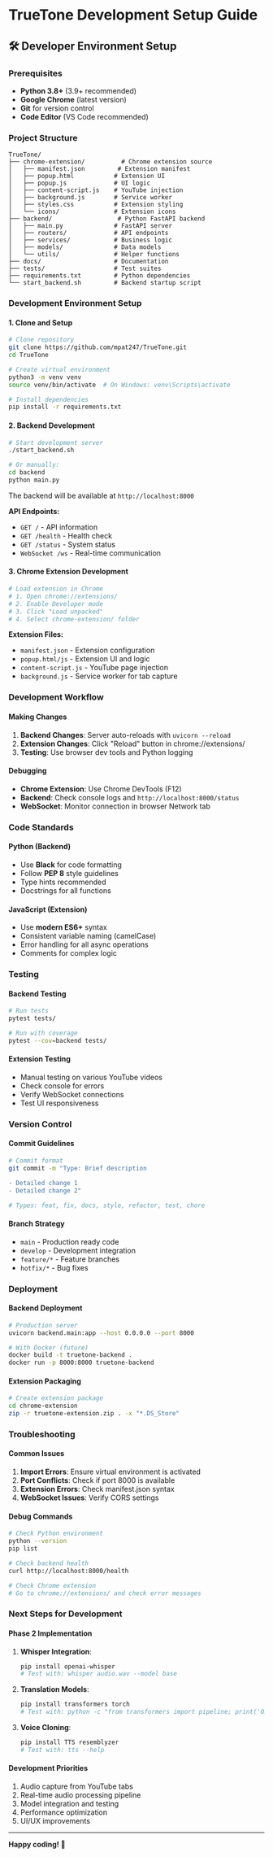 # TrueTone Development Setup Guide

## 🛠️ Developer Environment Setup

### Prerequisites
- **Python 3.8+** (3.9+ recommended)
- **Google Chrome** (latest version)
- **Git** for version control
- **Code Editor** (VS Code recommended)

### Project Structure
```
TrueTone/
├── chrome-extension/          # Chrome extension source
│   ├── manifest.json         # Extension manifest
│   ├── popup.html           # Extension UI
│   ├── popup.js             # UI logic
│   ├── content-script.js    # YouTube injection
│   ├── background.js        # Service worker
│   ├── styles.css           # Extension styling
│   └── icons/               # Extension icons
├── backend/                  # Python FastAPI backend
│   ├── main.py              # FastAPI server
│   ├── routers/             # API endpoints
│   ├── services/            # Business logic
│   ├── models/              # Data models
│   └── utils/               # Helper functions
├── docs/                    # Documentation
├── tests/                   # Test suites
├── requirements.txt         # Python dependencies
└── start_backend.sh         # Backend startup script
```

### Development Environment Setup

#### 1. Clone and Setup
```bash
# Clone repository
git clone https://github.com/mpat247/TrueTone.git
cd TrueTone

# Create virtual environment
python3 -m venv venv
source venv/bin/activate  # On Windows: venv\Scripts\activate

# Install dependencies
pip install -r requirements.txt
```

#### 2. Backend Development
```bash
# Start development server
./start_backend.sh

# Or manually:
cd backend
python main.py
```

The backend will be available at `http://localhost:8000`

**API Endpoints:**
- `GET /` - API information
- `GET /health` - Health check
- `GET /status` - System status
- `WebSocket /ws` - Real-time communication

#### 3. Chrome Extension Development
```bash
# Load extension in Chrome
# 1. Open chrome://extensions/
# 2. Enable Developer mode
# 3. Click "Load unpacked"
# 4. Select chrome-extension/ folder
```

**Extension Files:**
- `manifest.json` - Extension configuration
- `popup.html/js` - Extension UI and logic
- `content-script.js` - YouTube page injection
- `background.js` - Service worker for tab capture

### Development Workflow

#### Making Changes
1. **Backend Changes**: Server auto-reloads with `uvicorn --reload`
2. **Extension Changes**: Click "Reload" button in chrome://extensions/
3. **Testing**: Use browser dev tools and Python logging

#### Debugging
- **Chrome Extension**: Use Chrome DevTools (F12)
- **Backend**: Check console logs and `http://localhost:8000/status`
- **WebSocket**: Monitor connection in browser Network tab

### Code Standards

#### Python (Backend)
- Use **Black** for code formatting
- Follow **PEP 8** style guidelines
- Type hints recommended
- Docstrings for all functions

#### JavaScript (Extension)
- Use **modern ES6+** syntax
- Consistent variable naming (camelCase)
- Error handling for all async operations
- Comments for complex logic

### Testing

#### Backend Testing
```bash
# Run tests
pytest tests/

# Run with coverage
pytest --cov=backend tests/
```

#### Extension Testing
- Manual testing on various YouTube videos
- Check console for errors
- Verify WebSocket connections
- Test UI responsiveness

### Version Control

#### Commit Guidelines
```bash
# Commit format
git commit -m "Type: Brief description

- Detailed change 1
- Detailed change 2"

# Types: feat, fix, docs, style, refactor, test, chore
```

#### Branch Strategy
- `main` - Production ready code
- `develop` - Development integration
- `feature/*` - Feature branches
- `hotfix/*` - Bug fixes

### Deployment

#### Backend Deployment
```bash
# Production server
uvicorn backend.main:app --host 0.0.0.0 --port 8000

# With Docker (future)
docker build -t truetone-backend .
docker run -p 8000:8000 truetone-backend
```

#### Extension Packaging
```bash
# Create extension package
cd chrome-extension
zip -r truetone-extension.zip . -x "*.DS_Store"
```

### Troubleshooting

#### Common Issues
1. **Import Errors**: Ensure virtual environment is activated
2. **Port Conflicts**: Check if port 8000 is available
3. **Extension Errors**: Check manifest.json syntax
4. **WebSocket Issues**: Verify CORS settings

#### Debug Commands
```bash
# Check Python environment
python --version
pip list

# Check backend health
curl http://localhost:8000/health

# Check Chrome extension
# Go to chrome://extensions/ and check error messages
```

### Next Steps for Development

#### Phase 2 Implementation
1. **Whisper Integration**:
   ```bash
   pip install openai-whisper
   # Test with: whisper audio.wav --model base
   ```

2. **Translation Models**:
   ```bash
   pip install transformers torch
   # Test with: python -c "from transformers import pipeline; print('OK')"
   ```

3. **Voice Cloning**:
   ```bash
   pip install TTS resemblyzer
   # Test with: tts --help
   ```

#### Development Priorities
1. Audio capture from YouTube tabs
2. Real-time audio processing pipeline
3. Model integration and testing
4. Performance optimization
5. UI/UX improvements

---

**Happy coding! 🚀**
